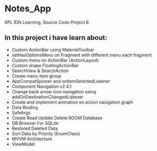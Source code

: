 # Notes_App
RPL IDN Learning, Source Code Project 6

## In this project i have learn about:
- Custom ActionBar using MaterialToolbar
- setHasOptionsMenu on Fragment with different menu each fragment
- Custom menu on ActionBar (ActionLayout)
- Custom shape FloatingActionBar
- SearchView & SearchAction
- Create menu item group
- AppCompatSpinner and onItemSelectedListener
- Component Navigation v2.4.1
- Change back arrow icon navigation using addOnDestinationChangedListener
- Create and implement animation on action navigation graph
- Data Binding
- SafeArgs
- Create Read Update Delete ROOM Database
- DB Browser For SQLite
- Restored Deleted Data
- Sort Data by Priority (EnumClass)
- MVVM Architecture
- ViewModel
